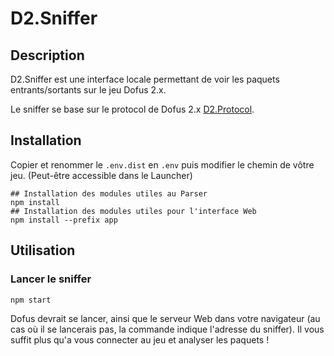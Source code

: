 # D2.Sniffer

## Description

D2.Sniffer est une interface locale permettant de voir les paquets entrants/sortants sur le jeu Dofus 2.x.

Le sniffer se base sur le protocol de Dofus 2.x [D2.Protocol](https://github.com/RBlanchet/D2.Protocol).

## Installation

Copier et renommer le `.env.dist` en `.env` puis modifier le chemin de vôtre jeu. (Peut-être accessible dans le Launcher)

```shell
## Installation des modules utiles au Parser
npm install
## Installation des modules utiles pour l'interface Web
npm install --prefix app
```

## Utilisation

### Lancer le sniffer

```shell
npm start 
```

Dofus devrait se lancer, ainsi que le serveur Web dans votre navigateur (au cas où il se lancerais pas, la commande indique l'adresse du sniffer). Il vous suffit plus qu'a vous connecter au jeu et analyser les paquets !
